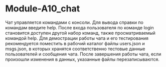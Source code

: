 # Module-A10_chat
Чат управляется командами с консоли.
Для вывода справки по командам введите help.
После входа пользователя по команде login становится доступен другой набор команд, также просматриваемый командой help.
Для демострации работы чата и его тестирования рекомендуется поместить в рабочий каталог файлы users.json и msgs.json, в которых хранятся соответственно тестовые данные пользователей и сообщения чата.
После завершения работы чата, если произошли изменения в данных, указанные файлы перезаписываются.
